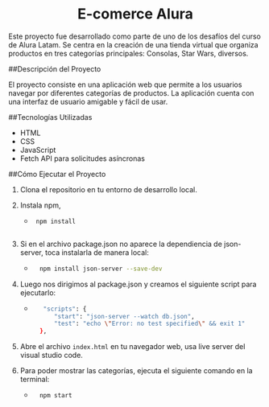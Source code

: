 <h1 align='center'>E-comerce Alura</h1>

Este proyecto fue desarrollado como parte de uno de los desafíos del curso de Alura Latam. Se centra en la creación de una tienda virtual que organiza productos en tres categorías principales: Consolas, Star Wars, diversos.

##Descripción del Proyecto

El proyecto consiste en una aplicación web que permite a los usuarios navegar por diferentes categorías de productos. La aplicación cuenta con una interfaz de usuario amigable y fácil de usar.

##Tecnologías Utilizadas

- HTML
- CSS
- JavaScript
- Fetch API para solicitudes asíncronas

##Cómo Ejecutar el Proyecto

1. Clona el repositorio en tu entorno de desarrollo local.
2. Instala npm,

     - ```bash
        npm install
      ```
3. Si en el archivo package.json no aparece la dependiencia de json-server, toca instalarla de manera local:

    - ```bash
        npm install json-server --save-dev
      ```
3. Luego nos dirigimos al package.json y creamos el siguiente script para ejecutarlo:

    - ```bash
         "scripts": {
            "start": "json-server --watch db.json",
            "test": "echo \"Error: no test specified\" && exit 1"
        },
      ```
2. Abre el archivo `index.html` en tu navegador web, usa live server  del visual studio code.
3. Para poder mostrar las categorías, ejecuta el siguiente comando en la terminal:

    - ```bash
        npm start
      ```


